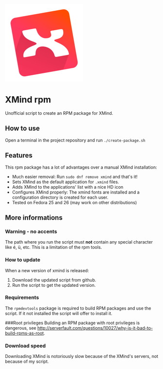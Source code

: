 ![xmind logo](xmind-256.png)

# XMind rpm

Unofficial script to create an RPM package for XMind.

## How to use
Open a terminal in the project repository and run `./create-package.sh`

## Features
This rpm package has a lot of advantages over a manual XMind installation:
- Much easier removal: Run `sudo dnf remove xmind` and that's it!
- Sets XMind as the default application for `.xmind` files.
- Adds XMind to the applications' list with a nice HD icon
- Configures XMind properly: The xmind fonts are installed and a configuration directory is created for each user.
- Tested on Fedora 25 and 26 (may work on other distributions)

## More informations

### Warning - no accents

The path where you run the script must **not** contain any special character like é, ü, etc. This is a limitation of the rpm tools.

### How to update

When a new version of xmind is released:

1. Download the updated script from github.
2. Run the script to get the updated version.

### Requirements
The `rpmdevtools` package is required to build RPM packages and use the script. If it not installed the script will offer to install it.

###Root privileges
Building an RPM package with root privileges is dangerous, see http://serverfault.com/questions/10027/why-is-it-bad-to-build-rpms-as-root.

### Download speed
Downloading XMind is notoriously slow because of the XMind's servers, not because of my script.
